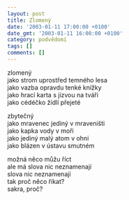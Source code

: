 ```yaml
---
layout: post
title: Zlomený
date: '2003-01-11 17:00:00 +0100'
date_gmt: '2003-01-11 16:00:00 +0100'
category: podvědomí
tags: []
comments: []
---
```


<p>zlomený<br>jako strom uprostřed temného lesa<br>jako vazba opravdu tenké knížky<br>jako hrací karta s jizvou na tváři<br>jako cédéčko žídlí přejeté</p>
<p>zbytečný<br>jako mravenec jediný v mraveništi<br>jako kapka vody v moři<br>jako jediný malý atom v ohni<br>jako blázen v ústavu smutném</p>
<p>možná něco můžu říct<br>ale má slova nic neznamenají<br>slova nic neznamenají<br>tak proč něco říkat?<br>sakra, proč?</p>

